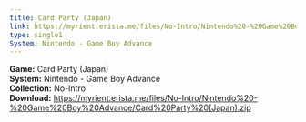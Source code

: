 ```yaml
---
title: Card Party (Japan)
link: https://myrient.erista.me/files/No-Intro/Nintendo%20-%20Game%20Boy%20Advance/Card%20Party%20(Japan).zip
type: single1
System: Nintendo - Game Boy Advance
---
```

<b>Game:</b> Card Party (Japan)<br>
<b>System:</b> Nintendo - Game Boy Advance<br>
<b>Collection:</b> No-Intro<br>
<b>Download:</b> https://myrient.erista.me/files/No-Intro/Nintendo%20-%20Game%20Boy%20Advance/Card%20Party%20(Japan).zip